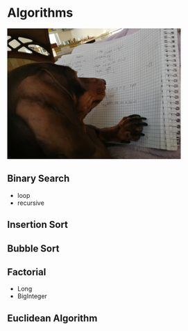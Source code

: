 # Algorithms

 <img src="/images/jamnik.jpg" width="400" > 

## Binary Search
 
- loop
- recursive

## Insertion Sort

## Bubble Sort

## Factorial

- Long 
- BigInteger

## Euclidean Algorithm

